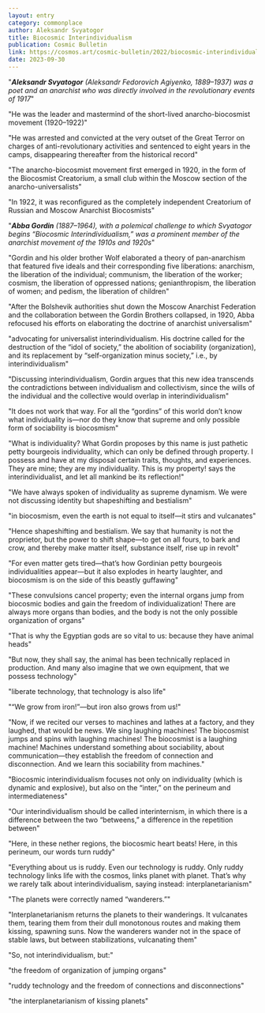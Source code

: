 ```yaml
---
layout: entry
category: commonplace
author: Aleksandr Svyatogor
title: Biocosmic Interindividualism
publication: Cosmic Bulletin
link: https://cosmos.art/cosmic-bulletin/2022/biocosmic-interindividualism
date: 2023-09-30
---
```


"***Aleksandr Svyatogor*** *(Aleksandr Fedorovich Agiyenko, 1889–1937) was a poet and an anarchist who was directly involved in the revolutionary events of 1917*"

"He was the leader and mastermind of the short-lived anarcho-biocosmist movement (1920–1922)"

"He was arrested and convicted at the very outset of the Great Terror on charges of anti-revolutionary activities and sentenced to eight years in the camps, disappearing thereafter from the historical record"

"The anarcho-biocosmist movement first emerged in 1920, in the form of the Biocosmist Creatorium, a small club within the Moscow section of the anarcho-universalists"

"In 1922, it was reconfigured as the completely independent Creatorium of Russian and Moscow Anarchist Biocosmists"

"***Abba Gordin*** *(1887–1964), with a polemical challenge to which Svyatogor begins “Biocosmic Interindividualism,” was a prominent member of the anarchist movement of the 1910s and 1920s*"

"Gordin and his older brother Wolf elaborated a theory of pan-anarchism that featured five ideals and their corresponding five liberations: anarchism, the liberation of the individual; communism, the liberation of the worker; cosmism, the liberation of oppressed nations; genianthropism, the liberation of women; and pedism, the liberation of children"

"After the Bolshevik authorities shut down the Moscow Anarchist Federation and the collaboration between the Gordin Brothers collapsed, in 1920, Abba refocused his efforts on elaborating the doctrine of anarchist universalism"

"advocating for universalist interindividualism. His doctrine called for the destruction of the “idol of society,” the abolition of sociability (organization), and its replacement by “self-organization minus society,” i.e., by interindividualism"

"Discussing interindividualism, Gordin argues that this new idea transcends the contradictions between individualism and collectivism, since the wills of the individual and the collective would overlap in interindividualism"

"It does not work that way. For all the “gordins” of this world don’t know what individuality is—nor do they know that supreme and only possible form of sociability is biocosmism"

"What is individuality? What Gordin proposes by this name is just pathetic petty bourgeois individuality, which can only be defined through property. I possess and have at my disposal certain traits, thoughts, and experiences. They are mine; they are my individuality. This is my property! says the interindividualist, and let all mankind be its reflection!"

"We have always spoken of individuality as supreme dynamism. We were not discussing identity but shapeshifting and bestialism"

"in biocosmism, even the earth is not equal to itself—it stirs and vulcanates"

"Hence shapeshifting and bestialism. We say that humanity is not the proprietor, but the power to shift shape—to get on all fours, to bark and crow, and thereby make matter itself, substance itself, rise up in revolt"

"For even matter gets tired—that’s how Gordinian petty bourgeois individualities appear—but it also explodes in hearty laughter, and biocosmism is on the side of this beastly guffawing"

"These convulsions cancel property; even the internal organs jump from biocosmic bodies and gain the freedom of individualization! There are always more organs than bodies, and the body is not the only possible organization of organs"

"That is why the Egyptian gods are so vital to us: because they have animal heads"

"But now, they shall say, the animal has been technically replaced in production. And many also imagine that we own equipment, that we possess technology"

"liberate technology, that technology is also life"

"“We grow from iron!”—but iron also grows from us!"

"Now, if we recited our verses to machines and lathes at a factory, and they laughed, that would be news. We sing laughing machines! The biocosmist jumps and spins with laughing machines! The biocosmist is a laughing machine! Machines understand something about sociability, about communication—they establish the freedom of connection and disconnection. And we learn this sociability from machines."

"Biocosmic interindividualism focuses not only on individuality (which is dynamic and explosive), but also on the “inter,” on the perineum and intermediateness"

"Our interindividualism should be called interinternism, in which there is a difference between the two “betweens,” a difference in the repetition between"

"Here, in these nether regions, the biocosmic heart beats! Here, in this perineum, our words turn ruddy"

"Everything about us is ruddy. Even our technology is ruddy. Only ruddy technology links life with the cosmos, links planet with planet. That’s why we rarely talk about interindividualism, saying instead: interplanetarianism"

"The planets were correctly named “wanderers.”"

"Interplanetarianism returns the planets to their wanderings. It vulcanates them, tearing them from their dull monotonous routes and making them kissing, spawning suns. Now the wanderers wander not in the space of stable laws, but between stabilizations, vulcanating them"

"So, not interindividualism, but:"

"the freedom of organization of jumping organs"

"ruddy technology and the freedom of connections and disconnections"

"the interplanetarianism of kissing planets"
